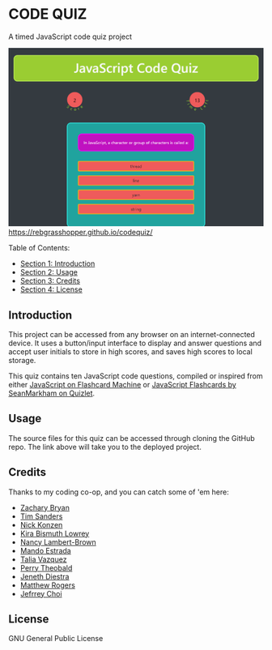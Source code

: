 # CODE QUIZ
A timed JavaScript code quiz project

![screenshot of JavaScript code quiz](./assets/images/screenshot.png)
https://rebgrasshopper.github.io/codequiz/

Table of Contents:

- [Section 1: Introduction](#introduction)
- [Section 2: Usage](#usage)
- [Section 3: Credits](#credits)
- [Section 4: License](#license)

## Introduction ##

This project can be accessed from any browser on an internet-connected device. It uses a button/input interface to display and answer questions and accept user initials to store in high scores, and saves high scores to local storage.

This quiz contains ten JavaScript code questions, compiled or inspired from either [JavaScript on Flashcard Machine](https://www.flashcardmachine.com/javascript2.html) or [JavaScript Flashcards by SeanMarkham on Quizlet](https://quizlet.com/5310015/javascript-flash-cards/).

## Usage ##

The source files for this quiz can be accessed through cloning the GitHub repo. The link above will take you to the deployed project.

## Credits ##

Thanks to my coding co-op, and you can catch some of 'em here:

- [Zachary Bryan](https://github.com/zacharybryan)
- [Tim Sanders](https://github.com/tbsanders5)
- [Nick Konzen](https://github.com/NTKonzen)
- [Kira Bismuth Lowrey](https://github.com/KILowrey)
- [Nancy Lambert-Brown](https://github.com/n-lambert)
- [Mando Estrada](https://github.com/Mando619)
- [Talia Vazquez](https://github.com/taliavazquez)
- [Perry Theobald](https://github.com/perrytjr)
- [Jeneth Diestra](https://github.com/jen6one9)
- [Matthew Rogers](https://github.com/Rogers-Development-Services)
- [Jefrrey Choi](https://github.com/jepoy92)

## License ##

GNU General Public License